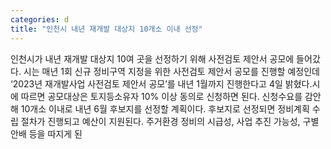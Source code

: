 ```yaml
---
categories: d
title: "인천시 내년 재개발 대상지 10개소 이내 선정"
---
```

인천시가 내년 재개발 대상지 10여 곳을 선정하기 위해 사전검토 제안서 공모에 들어갔다. 시는 매년 1회 신규 정비구역 지정을 위한 사전검토 제안서 공모를 진행할 예정인데 ‘2023년 재개발사업 사전검토 제안서 공모’를 내년 1월까지 진행한다고 4일 밝혔다.시에 따르면 공모대상은 토지등소유자 10% 이상 동의로 신청하면 된다. 신청수요를 감안해 10개소 이내로 내년 6월 후보지를 선정할 계획이다. 후보지로 선정되면 정비계획 수립 절차가 진행되고 예산이 지원된다. 주거환경 정비의 시급성, 사업 추진 가능성, 구별 안배 등을 따지게 된